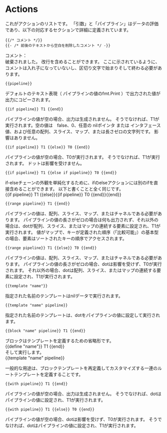 # Actions

これがアクションのリストです。 「引数」と「パイプライン」はデータの評価であり、以下の対応するセクションで詳細に定義されています。

```
{{/* コメント */}}
{{- /* 前後のテキストから空白を削除したコメント */ -}}
```

コメント：  
破棄されました。
改行を含めることができます。
ここに示されているように、コメントは入れ子になっていないし、区切り文字で始まりそして終わる必要があります。

```
{{pipeline}}
```

デフォルトのテキスト表現（ パイプラインの値のfmt.Print ）で出力された値が出力にコピーされます。

```
{{if pipeline}} T1 {{end}}
```

パイプラインの値が空の場合、出力は生成されません。
そうでなければ、T1が実行されます。空の値は　false、0、任意の nilポインタ または インタフェース値、および任意の配列、スライス、マップ、または長さゼロの文字列です。
影響はありません。

```
{{if pipeline}} T1 {{else}} T0 {{end}}
```

パイプラインの値が空の場合、T0が実行されます。
そうでなければ、T1が実行されます。 ドットは影響を受けません。

```
{{if pipeline}} T1 {{else if pipeline}} T0 {{end}}
```

if-elseチェーンの外観を単純化するために、ifのelseアクションには別のifを直接含めることができます。
以下と書くことと全く同じです。  
    {{if pipeline}} T1 {{else}}{{if pipeline}} T0 {{end}}{{end}}

```
{{range pipeline}} T1 {{end}}
```

パイプラインの値は、配列、スライス、マップ、またはチャネルである必要があります。
パイプラインの値の長さがゼロの場合は何も出力されず、それ以外の場合は、dotが配列、スライス、またはマップの連続する要素に設定され、T1が実行されます。
値がマップで、キーが定義された順序（「比較可能」）の基本型の場合、要素はソートされたキーの順序でアクセスされます。

```
{{range pipeline}} T1 {{else}} T0 {{end}}
```

パイプラインの値は、配列、スライス、マップ、またはチャネルである必要があります。
パイプラインの値の長さがゼロの場合、dotは影響を受けず、T0が実行されます。
それ以外の場合、dotは配列、スライス、またはマップの連続する要素に設定され、T1が実行されます。

```
{{template "name"}}
```

指定された名前のテンプレートはnilデータで実行されます。

```
{{template "name" pipeline}}
```

指定された名前のテンプレートは、dotをパイプラインの値に設定して実行されます。

```
{{block "name" pipeline}} T1 {{end}}
```

ブロックはテンプレートを定義するための省略形です。  
    {{define "name"}} T1 {{end}}  
そして実行します。  
		{{template "name" pipeline}}  

一般的な用途は、ブロックテンプレートを再定義してカスタマイズする一連のルートテンプレートを定義することです。

```
{{with pipeline}} T1 {{end}}
```

パイプラインの値が空の場合、出力は生成されません。
そうでなければ、dotはパイプラインの値に設定され、T1が実行されます。

```
{{with pipeline}} T1 {{else}} T0 {{end}}
```

パイプラインの値が空の場合、dotは影響を受けず、T0が実行されます。
そうでなければ、dotはパイプラインの値に設定され、T1が実行されます。

